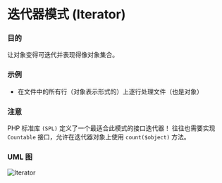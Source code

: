 # 迭代器模式 (Iterator)

### 目的
让对象变得可迭代并表现得像对象集合。

### 示例
+ 在文件中的所有行（对象表示形式的）上逐行处理文件（也是对象）

### 注意
PHP 标准库 `(SPL)` 定义了一个最适合此模式的接口迭代器！
往往也需要实现 `Countable` 接口，允许在迭代器对象上使用  `count($object)`  方法。

### UML 图
![Iterator](https://raw.githubusercontent.com/qiujiafei123/DesignPatterns/master/Image/iterator.png)
